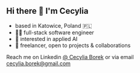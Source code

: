 ## Hi there 👋 I'm Cecylia

- based in Katowice, Poland 🇵🇱
- 👩‍💻 full-stack software engineer
- 🤖 interested in applied AI
- 📩 freelancer, open to projects & collaborations

Reach me on Linkedin [@ Cecylia Borek](https://www.linkedin.com/in/cecylia-borek-7b78b81b4/) or via email [cecylia.borek@gmail.com](mailto:cecylia.borek@gmail.com)

<!--
**cecyliaborek/cecyliaborek** is a ✨ _special_ ✨ repository because its `README.md` (this file) appears on your GitHub profile.

Here are some ideas to get you started:

- 🔭 I’m currently working on ...
- 🌱 I’m currently learning ...
- 👯 I’m looking to collaborate on ...
- 🤔 I’m looking for help with ...
- 💬 Ask me about ...
- 📫 How to reach me: ...
- 😄 Pronouns: ...
- ⚡ Fun fact: ...
-->
